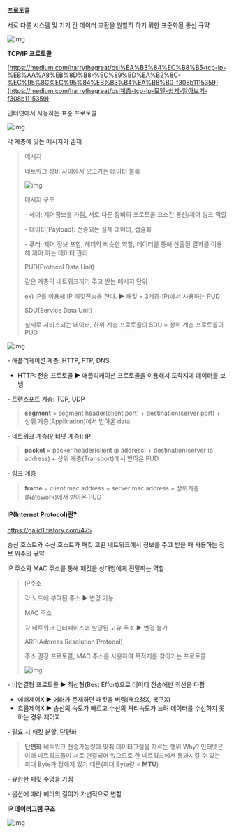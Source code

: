 **프로토콜**

서로 다른 시스템 및 기기 간 데이터 교환을 원할히 하기 위한 표준화된 통신 규약



![img](https://blog.kakaocdn.net/dn/bdqMRB/btq6gLX8S1t/KWKzUMy97NSqLO5pRK6TF0/img.png)



**TCP/IP 프로토콜**

[https://medium.com/harrythegreat/osi%EA%B3%84%EC%B8%B5-tcp-ip-%EB%AA%A8%EB%8D%B8-%EC%89%BD%EA%B2%8C-%EC%95%8C%EC%95%84%EB%B3%B4%EA%B8%B0-f308b1115359](https://medium.com/harrythegreat/osi계층-tcp-ip-모델-쉽게-알아보기-f308b1115359)

인터넷에서 사용하는 표준 프로토콜



![img](https://blog.kakaocdn.net/dn/dNHEH7/btq6k5uvUQ5/Wm9Hs6K8vOXrHuPR5IFnv0/img.png)



각 계층에 맞는 메시지가 존재

> 메시지
>
> 네트워크 장비 사이에서 오고가는 데이터 블록
>
> ![img](https://blog.kakaocdn.net/dn/bo8d54/btq6l0Ne1Dc/NxgWO1kFkkvf9qIwFk8Lz1/img.png)
>
> 메시지 구조
>
> \- 헤더: 제어정보를 가짐, 서로 다른 장비의 프로토콜 요소간 통신/제어 링크 역할
>
> \- 데이터(Payload): 전송되는 실제 데이터, 캡슐화
>
> \- 푸터: 제어 정보 포함, 헤더와 비슷한 역할, 데이터를 통해 산출된 결과를 이용해 제어 하는 데이터 관리
>
> PUD(Protocol Data Unit)
>
> 같은 계층의 네트워크끼리 주고 받는 메시지 단위
>
> ex) IP를 이용해 IP 패킷전송을 한다. ▶ 패킷 = 3계층(IP)에서 사용하는 PUD
>
> SDU(Service Data Unit)
>
> 실제로 서비스되는 데이터, 하위 계층 프로토콜의 SDU = 상위 계층 프로토콜의 PUD



![img](https://blog.kakaocdn.net/dn/GZeF4/btq6loAB4OE/J3VFN7H8dIDbYDLYk0hsXk/img.png)



\- 애플리케이션 계층: HTTP, FTP, DNS

- HTTP: 전송 프로토콜 ▶ 애플리케이션 프로토콜을 이용해서 도착지에 데이터를 보냄

\- 트랜스포트 계층: TCP, UDP

> **segment**
> = segment header(client port) + destination(server port) + 상위 계층(Application)에서 받아온 data

\- 네트워크 계층(인터넷 계층): IP

> **packet**
> = packer header(client ip address) + destination(server ip address) + 상위 계층(Transport)에서 받아온 PUD

\- 링크 계층

> **frame**
> = client mac address + server mac address + 상위계층(Natework)에서 받아온 PUD

 

#### **IP(Internet Protocol)란?**

https://galid1.tistory.com/475

송신 호스트와 수신 호스트가 패킷 교환 네트워크에서 정보를 주고 받을 때 사용하는 정보 위주의 규약

IP 주소와 MAC 주소를 통해 패킷을 상대방에게 전달하는 역할

> IP주소
>
> 각 노드에 부여된 주소 ▶ 변경 가능
>
> MAC 주소
>
> 각 네트워크 인터페이스에 할당된 고유 주소 ▶ 변경 불가
>
> ARP(Address Resolution Protocol)
>
> 주소 결정 프로토콜, MAC 주소를 사용하여 목적지를 찾아가는 프로토콜
>
> ![img](https://blog.kakaocdn.net/dn/qZeln/btq6fSKswo7/kJkWh8kbdM1wnTplbvj59k/img.png)

\- 비연결형 프로토콜 ▶ 최선형(Best Effort)으로 데이터 전송에만 최선을 다함

- 에러제어X ▶ 에러가 존재하면 패킷을 버림(재요청X, 복구X)
- 흐름제어X ▶ 송신의 속도가 빠르고 수신의 처리속도가 느려 데이터를 수신하지 못하는 경우 제어X

\- 필요 시 패킷 분할, 단편화

> **단편화**
> 네트워크 전송가능량에 맞춰 데이터그램을 자르는 행위
> Why? 인터넷은 여러 네트워크들이 서로 연결되어 있으므로 한 네트워크에서 통과시킬 수 있는 최대 Byte가 정해져 있기 때문(최대 Byte량 = **MTU**)

\- 유한한 패킷 수명을 가짐

\- 옵션에 따라 헤더의 길이가 가변적으로 변함

**IP 데이터그램 구조**



![img](https://blog.kakaocdn.net/dn/bRyWP9/btq6fSXXemn/P3R5SkcTuXSXMoiwo4WrK1/img.png)


